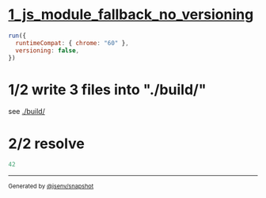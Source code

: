 # [1_js_module_fallback_no_versioning](../../preload_js_module_build.test.mjs#L32)

```js
run({
  runtimeCompat: { chrome: "60" },
  versioning: false,
})
```

# 1/2 write 3 files into "./build/"

see [./build/](./build/)

# 2/2 resolve

```js
42
```

---

<sub>
  Generated by <a href="https://github.com/jsenv/core/tree/main/packages/independent/snapshot">@jsenv/snapshot</a>
</sub>
